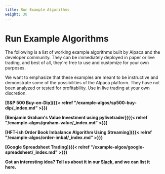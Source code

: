 ```yaml
---
title: Run Example Algorithms
weight: 30
---
```


# Run Example Algorithms

The following is a list of working example algorithms built by Alpaca and the developer community. They can be 
immediately deployed in paper or live trading, and best of all, they're free to use and customize for your own 
purposes.

We want to emphasize that these examples are meant to be instructive and demonstrate some of the possibilities of 
the Alpaca platform. They have not been analyzed or tested for profitability. Use in live trading at your own 
discretion.

**[S&P 500 Buy-on-Dip]({{< relref "/example-algos/sp500-buy-dip/_index.md" >}})**

**[Benjamin Graham's Value Investment using pylivetrader]({{< relref "/example-algos/graham-value/_index.md" >}})**

**[HFT-ish Order Book Imbalance Algorithm Using Streaming]({{< relref "/example-algos/order-imbal/_index.md" >}})**

**[Google Spreadsheet Trading]({{< relref "/example-algos/google-spreadsheet/_index.md" >}})**

**Got an interesting idea? Tell us about it in our [Slack](https://alpaca.markets/slack), and we can list it here.**
